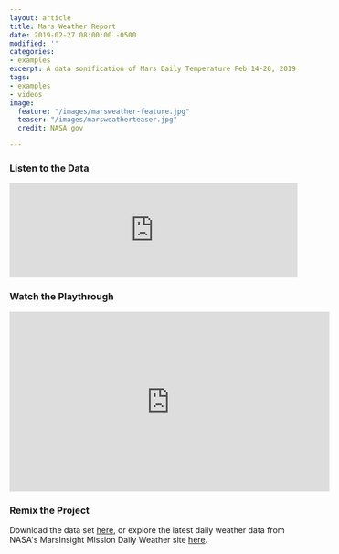 ```yaml
---
layout: article
title: Mars Weather Report
date: 2019-02-27 08:00:00 -0500
modified: ''
categories:
- examples
excerpt: A data sonification of Mars Daily Temperature Feb 14-20, 2019
tags:
- examples
- videos
image:
  feature: "/images/marsweather-feature.jpg"
  teaser: "/images/marsweatherteaser.jpg"
  credit: NASA.gov

---
```

### Listen to the Data

<iframe width="100%" height="166" scrolling="no" frameborder="no" allow="autoplay" src="https://w.soundcloud.com/player/?url=https%3A//api.soundcloud.com/tracks/581285268%3Fsecret_token%3Ds-3gAaL&color=%23f57c00&auto_play=false&hide_related=false&show_comments=true&show_user=true&show_reposts=false&show_teaser=true"></iframe>

### Watch the Playthrough

<iframe width="560" height="315" src="https://www.youtube.com/embed/kb01aOuhNJ8" frameborder="0" allow="accelerometer; autoplay; encrypted-media; gyroscope; picture-in-picture" allowfullscreen></iframe>

### Remix the Project

Download the data set [here](https://drive.google.com/file/d/172dBHwedNmywVQdJxK7488ukF1FGTK3q/view "Mars Weather Report "), or explore the latest daily weather data from NASA's MarsInsight Mission Daily Weather site [here](https://mars.nasa.gov/insight/weather/ "NASA Mars Weather").